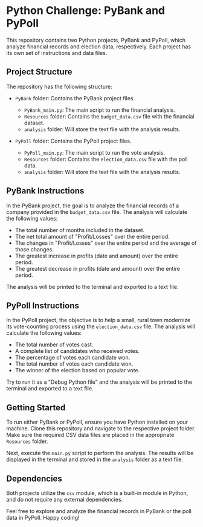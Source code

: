 # Python Challenge: PyBank and PyPoll

This repository contains two Python projects, PyBank and PyPoll, which analyze financial records and election data, respectively. Each project has its own set of instructions and data files.

## Project Structure

The repository has the following structure:

- `PyBank` folder: Contains the PyBank project files.
  - `PyBank_main.py`: The main script to run the financial analysis.
  - `Resources` folder: Contains the `budget_data.csv` file with the financial dataset.
  - `analysis` folder: Will store the text file with the analysis results.

- `PyPoll` folder: Contains the PyPoll project files.
  - `PyPoll_main.py`: The main script to run the vote analysis.
  - `Resources` folder: Contains the `election_data.csv` file with the poll data.
  - `analysis` folder: Will store the text file with the analysis results.

## PyBank Instructions

In the PyBank project, the goal is to analyze the financial records of a company provided in the `budget_data.csv` file. The analysis will calculate the following values:

- The total number of months included in the dataset.
- The net total amount of "Profit/Losses" over the entire period.
- The changes in "Profit/Losses" over the entire period and the average of those changes.
- The greatest increase in profits (date and amount) over the entire period.
- The greatest decrease in profits (date and amount) over the entire period.

The analysis will be printed to the terminal and exported to a text file.

## PyPoll Instructions

In the PyPoll project, the objective is to help a small, rural town modernize its vote-counting process using the `election_data.csv` file. The analysis will calculate the following values:

- The total number of votes cast.
- A complete list of candidates who received votes.
- The percentage of votes each candidate won.
- The total number of votes each candidate won.
- The winner of the election based on popular vote.

Try to run it as a "Debug Python file" and the analysis will be printed to the terminal and exported to a text file. 

## Getting Started

To run either PyBank or PyPoll, ensure you have Python installed on your machine. Clone this repository and navigate to the respective project folder. Make sure the required CSV data files are placed in the appropriate `Resources` folder.

Next, execute the `main.py` script to perform the analysis. The results will be displayed in the terminal and stored in the `analysis` folder as a text file.


## Dependencies

Both projects utilize the `csv` module, which is a built-in module in Python, and do not require any external dependencies.

Feel free to explore and analyze the financial records in PyBank or the poll data in PyPoll. Happy coding!
